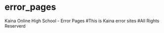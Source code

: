 # error_pages
Kaina Online High School - Error Pages
#This is Kaina error sites
#All Rights Reserverd

